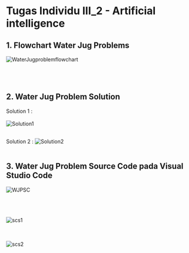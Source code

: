 
# Tugas Individu III_2 - Artificial intelligence


## 1. Flowchart Water Jug Problems

![WaterJugproblemflowchart](https://user-images.githubusercontent.com/92994688/138847159-e02e9966-3583-4988-86bb-5c2a2cbc07e0.png)
<br><br/>
<br><br/>

## 2. Water Jug Problem Solution

  Solution 1 :
  <br><br/>
  ![Solution1](https://user-images.githubusercontent.com/92994688/138846631-2836cd74-8d01-4248-9ae4-03f92804e882.png)
  <br><br/>
  
  Solution 2 :
  ![Solution2](https://user-images.githubusercontent.com/92994688/138846654-a102796c-36d6-46b6-abe5-602831db7dd1.png)
  <br><br/>


## 3. Water Jug Problem Source Code pada Visual Studio Code

![WJPSC](https://user-images.githubusercontent.com/92994688/138851372-d10fbc3a-2e1c-4988-bd6a-a5966fc113d0.png)
<br><br/>


<br><br/>
![scs1](https://user-images.githubusercontent.com/92994688/138851393-49b3d903-0146-4904-9961-593eebe828d0.png)

<br><br/>
![scs2](https://user-images.githubusercontent.com/92994688/138851415-2cd5147b-d210-4b74-a3d5-a2408979edf3.png)

